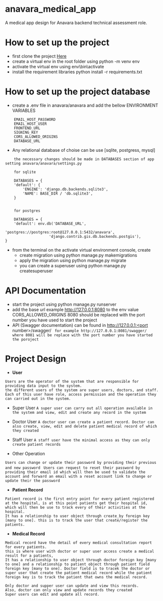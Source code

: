 # anavara_medical_app
A medical app design for Anavara backend technical assessment role.

# **How to set up the project**
* first clone the project [Here](https://pages.github.com/)
* create a virtual env in the root folder using  python -m venv env
* activate the virtual env using env\bin\activate   
* install the requirement libraries python install -r requirements.txt

# **How to set up the project database**
* create a .env file in anavara/anavara and add the bellow ENVIRONMENT VARIABLES
```
    EMAIL_HOST_PASSWORD
    EMAIL_HOST_USER
    FRONTEND_URL
    SIGNING_KEY
    CORS_ALLOWED_ORIGINS
    DATABASE_URL 
```
* Any relational database of choise can be use [sqlite, postgress, mysql]
```
    the necessary changes should be made in DATABASES section of app setting anavara/anavara/settings.py

    for sqlite

    DATABASES = {
    'default': {
        'ENGINE': 'django.db.backends.sqlite3',
        'NAME': BASE_DIR / 'db.sqlite3',
    }
    

    for postgres
    
    DATABASES = {
    'default': env.db('DATABASE_URL',
                      'postgres://postgres:root@127.0.0.1:5432/anavara',
                    'django.contrib.gis.db.backends.postgis'),
}
```
* from the terminal on the activate virtual environment console, create 
    - create migration using python manage.py makemigrations
    - apply the migration using python manage.py migrate
    - you can create a superuser using python manage.py createsuperuser

# **API Documentation**

* start the project using python manage.py runserver <portnumer>
* add the base url example http://127.0.0.1:8080 to the env value CORS_ALLOWED_ORIGINS 8080 should be replaced with the port number you have used to start the project
* API (Swagger documentation) can be found in http://127.0.0.1:<port number>/swagger/ 
``` for example http://127.0.0.1:8081/swagger/ where 8081 will be replace with the port number you have started the poroject```

# **Project Design**

* **User** 
```
Users are the operator of the system that are responsible for providing data input to the system.
the different users of the system are super users, doctors, and staff.
Each of this user have role, access permission and the operation they can carried out in the system.
```
* Super User
``` A super user can carry out all operation available in the system and view, edit and create any record in the system ```

* Doctor User
``` A doctor user can create a patient record. Doctor can also create, view, edit and delete patient medical record of which they created  ```

* Staff User
``` A staff user have the minimal access as they can only create patient records ```
* Other Operation

``` Users can change or update their password by providing their previous and new password ```
``` Users can request to reset their password by providing their email id which will then be used to validate the account and forward an email with a reset account link to change or update their the password```

* **Patient Record** 
```
Patient record is the first entry point for every patient registered at the hospital, is at this point patients get their hospital id, which will then be use to track every of their activities at the hospital.
It has a relationship to user object through create_by foreign key [many to one]. this is to track the user that create/register the patients.
```

* **Medical Record** 
```
Medical record have the detail of every medical consultation report for every patients.
this is where user with doctor or super user access create a medical result for a patients,
It has a relationship to user object through doctor foreign key [many to one] and a relationship to patient object through patient field foreign key [many to one]. Doctor field is to tracek the doctor or super user that create the patient medical record while the patient foreign key is to track the patient that owns the medical record.

Only doctor and supper user can update and view this records.
Also, doctor can only view and update records they created
Super users can edit and update all record.
```
